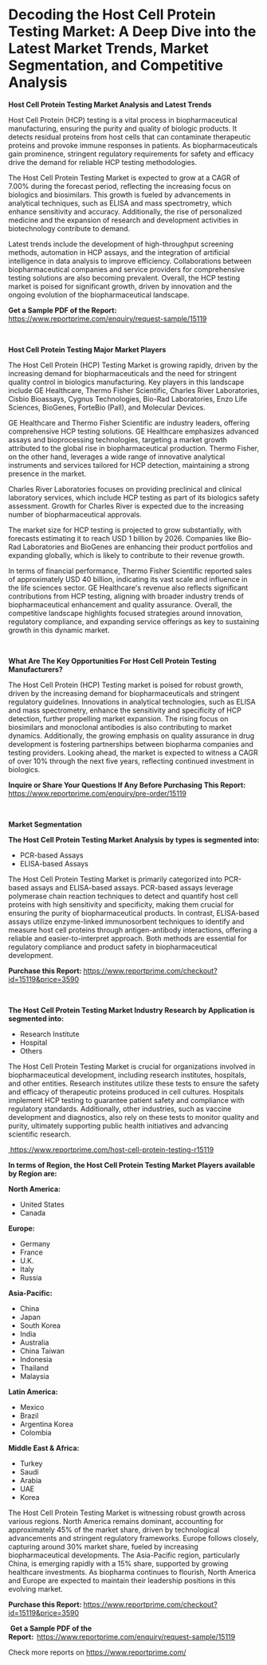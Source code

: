 <p><h1>Decoding the Host Cell Protein Testing Market: A Deep Dive into the Latest Market Trends, Market Segmentation, and Competitive Analysis</h1></p><p><strong>Host Cell Protein Testing Market Analysis and Latest Trends</strong></p>
<p><p>Host Cell Protein (HCP) testing is a vital process in biopharmaceutical manufacturing, ensuring the purity and quality of biologic products. It detects residual proteins from host cells that can contaminate therapeutic proteins and provoke immune responses in patients. As biopharmaceuticals gain prominence, stringent regulatory requirements for safety and efficacy drive the demand for reliable HCP testing methodologies.</p><p>The Host Cell Protein Testing Market is expected to grow at a CAGR of 7.00% during the forecast period, reflecting the increasing focus on biologics and biosimilars. This growth is fueled by advancements in analytical techniques, such as ELISA and mass spectrometry, which enhance sensitivity and accuracy. Additionally, the rise of personalized medicine and the expansion of research and development activities in biotechnology contribute to demand.</p><p>Latest trends include the development of high-throughput screening methods, automation in HCP assays, and the integration of artificial intelligence in data analysis to improve efficiency. Collaborations between biopharmaceutical companies and service providers for comprehensive testing solutions are also becoming prevalent. Overall, the HCP testing market is poised for significant growth, driven by innovation and the ongoing evolution of the biopharmaceutical landscape.</p></p>
<p><strong>Get a Sample PDF of the Report:&nbsp;</strong> <a href="https://www.reportprime.com/enquiry/request-sample/15119?utm_campaign=2109&utm_medium=2&utm_source=Github&utm_content=ia&utm_term=20032025&utm_id=host-cell-protein-testing">https://www.reportprime.com/enquiry/request-sample/15119</a></p>
<p>&nbsp;</p>
<p><strong>Host Cell Protein Testing Major Market Players</strong></p>
<p><p>The Host Cell Protein (HCP) Testing Market is growing rapidly, driven by the increasing demand for biopharmaceuticals and the need for stringent quality control in biologics manufacturing. Key players in this landscape include GE Healthcare, Thermo Fisher Scientific, Charles River Laboratories, Cisbio Bioassays, Cygnus Technologies, Bio-Rad Laboratories, Enzo Life Sciences, BioGenes, ForteBio (Pall), and Molecular Devices.</p><p>GE Healthcare and Thermo Fisher Scientific are industry leaders, offering comprehensive HCP testing solutions. GE Healthcare emphasizes advanced assays and bioprocessing technologies, targeting a market growth attributed to the global rise in biopharmaceutical production. Thermo Fisher, on the other hand, leverages a wide range of innovative analytical instruments and services tailored for HCP detection, maintaining a strong presence in the market.</p><p>Charles River Laboratories focuses on providing preclinical and clinical laboratory services, which include HCP testing as part of its biologics safety assessment. Growth for Charles River is expected due to the increasing number of biopharmaceutical approvals.</p><p>The market size for HCP testing is projected to grow substantially, with forecasts estimating it to reach USD 1 billion by 2026. Companies like Bio-Rad Laboratories and BioGenes are enhancing their product portfolios and expanding globally, which is likely to contribute to their revenue growth.</p><p>In terms of financial performance, Thermo Fisher Scientific reported sales of approximately USD 40 billion, indicating its vast scale and influence in the life sciences sector. GE Healthcare's revenue also reflects significant contributions from HCP testing, aligning with broader industry trends of biopharmaceutical enhancement and quality assurance. Overall, the competitive landscape highlights focused strategies around innovation, regulatory compliance, and expanding service offerings as key to sustaining growth in this dynamic market.</p></p>
<p>&nbsp;</p>
<p><strong>What Are The Key Opportunities For Host Cell Protein Testing Manufacturers?</strong></p>
<p><p>The Host Cell Protein (HCP) Testing market is poised for robust growth, driven by the increasing demand for biopharmaceuticals and stringent regulatory guidelines. Innovations in analytical technologies, such as ELISA and mass spectrometry, enhance the sensitivity and specificity of HCP detection, further propelling market expansion. The rising focus on biosimilars and monoclonal antibodies is also contributing to market dynamics. Additionally, the growing emphasis on quality assurance in drug development is fostering partnerships between biopharma companies and testing providers. Looking ahead, the market is expected to witness a CAGR of over 10% through the next five years, reflecting continued investment in biologics.</p></p>
<p><strong>Inquire or Share Your Questions If Any Before Purchasing This Report:</strong> <a href="https://www.reportprime.com/enquiry/pre-order/15119?utm_campaign=2109&utm_medium=2&utm_source=Github&utm_content=ia&utm_term=20032025&utm_id=host-cell-protein-testing">https://www.reportprime.com/enquiry/pre-order/15119</a></p>
<p>&nbsp;</p>
<p><strong>Market Segmentation</strong></p>
<p><strong>The Host Cell Protein Testing Market Analysis by types is segmented into:</strong></p>
<p><ul><li>PCR-based Assays</li><li>ELISA-based Assays</li></ul></p>
<p><p>The Host Cell Protein Testing Market is primarily categorized into PCR-based assays and ELISA-based assays. PCR-based assays leverage polymerase chain reaction techniques to detect and quantify host cell proteins with high sensitivity and specificity, making them crucial for ensuring the purity of biopharmaceutical products. In contrast, ELISA-based assays utilize enzyme-linked immunosorbent techniques to identify and measure host cell proteins through antigen-antibody interactions, offering a reliable and easier-to-interpret approach. Both methods are essential for regulatory compliance and product safety in biopharmaceutical development.</p></p>
<p><strong>Purchase this Report:&nbsp;</strong><a href="https://www.reportprime.com/checkout?id=15119&price=3590&utm_campaign=2109&utm_medium=2&utm_source=Github&utm_content=ia&utm_term=20032025&utm_id=host-cell-protein-testing">https://www.reportprime.com/checkout?id=15119&price=3590</a></p>
<p>&nbsp;</p>
<p><strong>The Host Cell Protein Testing Market Industry Research by Application is segmented into:</strong></p>
<p><ul><li>Research Institute</li><li>Hospital</li><li>Others</li></ul></p>
<p><p>The Host Cell Protein Testing Market is crucial for organizations involved in biopharmaceutical development, including research institutes, hospitals, and other entities. Research institutes utilize these tests to ensure the safety and efficacy of therapeutic proteins produced in cell cultures. Hospitals implement HCP testing to guarantee patient safety and compliance with regulatory standards. Additionally, other industries, such as vaccine development and diagnostics, also rely on these tests to monitor quality and purity, ultimately supporting public health initiatives and advancing scientific research.</p></p>
<p><a href="https://www.reportprime.com/host-cell-protein-testing-r15119?utm_campaign=2109&utm_medium=2&utm_source=Github&utm_content=ia&utm_term=20032025&utm_id=host-cell-protein-testing">&nbsp;https://www.reportprime.com/host-cell-protein-testing-r15119</a></p>
<p><strong>In terms of Region, the Host Cell Protein Testing Market Players available by Region are:</strong></p>
<p>
    <p> <strong> North America: </strong>
        <ul>
            <li>United States</li>
            <li>Canada</li>
        </ul>
        </p> 
    <p> <strong> Europe: </strong>
        <ul>
            <li>Germany</li>
            <li>France</li>
            <li>U.K.</li>
            <li>Italy</li>
            <li>Russia</li>
        </ul>
        </p> 
    <p> <strong> Asia-Pacific: </strong>
        <ul>
            <li>China</li>
            <li>Japan</li>
            <li>South Korea</li>
            <li>India</li>
            <li>Australia</li>
            <li>China Taiwan</li>
            <li>Indonesia</li>
            <li>Thailand</li>
            <li>Malaysia</li>
        </ul>
        </p> 
    <p> <strong> Latin America: </strong>
        <ul>
            <li>Mexico</li>
            <li>Brazil</li>
            <li>Argentina Korea</li>
            <li>Colombia</li>
        </ul>
        </p> 
    <p> <strong> Middle East & Africa: </strong>
        <ul>
            <li>Turkey</li>
            <li>Saudi</li>
            <li>Arabia</li>
            <li>UAE</li>
            <li>Korea</li>
        </ul>
    </p>
    </p>
<p><p>The Host Cell Protein Testing Market is witnessing robust growth across various regions. North America remains dominant, accounting for approximately 45% of the market share, driven by technological advancements and stringent regulatory frameworks. Europe follows closely, capturing around 30% market share, fueled by increasing biopharmaceutical developments. The Asia-Pacific region, particularly China, is emerging rapidly with a 15% share, supported by growing healthcare investments. As biopharma continues to flourish, North America and Europe are expected to maintain their leadership positions in this evolving market.</p></p>
<p><strong>Purchase this Report: </strong><a href="https://www.reportprime.com/checkout?id=15119&price=3590&utm_campaign=2109&utm_medium=2&utm_source=Github&utm_content=ia&utm_term=20032025&utm_id=host-cell-protein-testing">https://www.reportprime.com/checkout?id=15119&price=3590</a></p>
<p>&nbsp;<strong>Get a Sample PDF of the Report:&nbsp;&nbsp;</strong><a href="https://www.reportprime.com/enquiry/request-sample/15119?utm_campaign=2109&utm_medium=2&utm_source=Github&utm_content=ia&utm_term=20032025&utm_id=host-cell-protein-testing">https://www.reportprime.com/enquiry/request-sample/15119</a></p>
<p><strong></strong></p>
<p>Check more reports on <a href="https://www.reportprime.com/?utm_campaign=2109&utm_medium=2&utm_source=Github&utm_content=ia&utm_term=20032025&utm_id=host-cell-protein-testing">https://www.reportprime.com/</a></p>